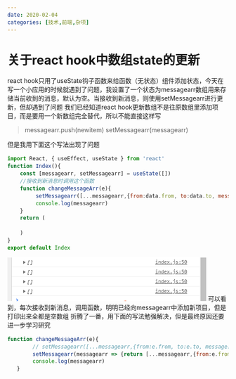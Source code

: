 ```yaml
---
date: 2020-02-04
categories: [技术,前端,杂项]
---
```

# 关于react hook中数组state的更新
react hook只用了useState钩子函数来给函数（无状态）组件添加状态，今天在写一个小应用的时候就遇到了问题，我设置了一个状态为messagearr数组用来存储当前收到的消息，默认为空。当接收到新消息，则使用setMessagearr进行更新，但却遇到了问题
我们已经知道react hook更新数组不是往原数组里添加项目，而是要用一个新数组完全替代，所以不能直接这样写

>messagearr.push(newitem)
> setMessagearr(messagearr)

但是我用下面这个写法出现了问题
<!--more-->
```javascript
import React, { useEffect, useState } from 'react'
function Index(){
    const [messagearr, setMessagearr] = useState([])
    //接收到新消息时调用这个函数
    function changeMessageArr(e){
		 setMessagearr([...messagearr,{from:data.from, to:data.to, message:data.message}])
         console.log(messagearr)
	}
    return (
		
	)
}
export default Index
```
![](/images/assets/20200204140507726.png)
可以看到，每次接收到新消息，调用函数，明明已经向messagearr中添加新项目，但是打印出来全都是空数组
折腾了一番，用下面的写法勉强解决，但是最终原因还要进一步学习研究

```javascript
function changeMessageArr(e){
        // setMessagearr([...messagearr,{from:e.from, to:e.to, message:e.message}])
        setMessagearr(messagearr => {return [...messagearr,{from:e.from, to:e.to, 	message:e.message}]})
        console.log(messagearr)
   }
```

